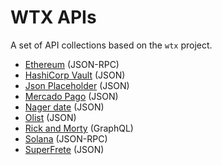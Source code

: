 # WTX APIs

A set of API collections based on the `wtx` project.

 - [Ethereum](https://web3js.readthedocs.io/) (JSON-RPC)
 - [HashiCorp Vault](https://developer.hashicorp.com/vault/api-docs) (JSON)
 - [Json Placeholder](https://jsonplaceholder.typicode.com) (JSON)
 - [Mercado Pago](https://www.mercadopago.com/developers) (JSON)
 - [Nager date](https://date.nager.at) (JSON)
 - [Olist](https://ajuda.tiny.com.br/kb/articles/erp/integracoes/gestao-de-integracoes/aplicativos-api-v3-configuracoes-e-utilizacao) (JSON)
 - [Rick and Morty](https://github.com/afuh/rick-and-morty-api) (GraphQL)
 - [Solana](https://docs.solana.com/developing/clients/jsonrpc-api) (JSON-RPC)
 - [SuperFrete](https://superfrete.readme.io) (JSON)
